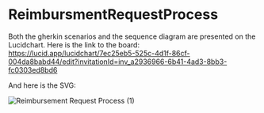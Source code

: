 # ReimbursmentRequestProcess

Both the gherkin scenarios and the sequence diagram are presented on the Lucidchart.
Here is the link to the board:
https://lucid.app/lucidchart/7ec25eb5-525c-4d1f-86cf-004da8babd44/edit?invitationId=inv_a2936966-6b41-4ad3-8bb3-fc0303ed8bd6

And here is the SVG:

![Reimbursement Request Process (1)](https://github.com/miladmoosavi/ReimbursmentRequestProcess/assets/33567628/a77c0b70-4bec-43dd-bf96-5c9a49d48929)

